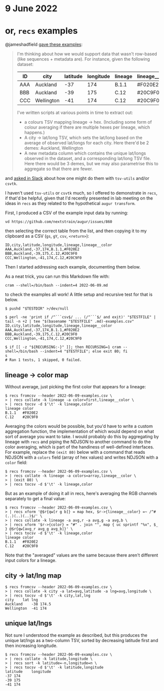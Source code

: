 # 9 June 2022
# or, `recs` examples

@jameshadfield [gave these examples](https://github.com/nextstrain/augur/issues/860#issuecomment-1150642112):

> I'm thinking about how we would support data that wasn't row-based (like sequences + metadata are). For instance, given the following dataset:
> 
> ID | city | latitude | longitude | lineage | lineage__color
> -- | -- | -- | -- | -- | --
> AAA | Auckland | -37 | 174 | B.1.1 | #F020E2
> BBB | Auckland | -39 | 175 | C.12 | #20C9F0
> CCC | Wellington | -41 | 174 | C.12 | #20C9F0
> 
> I've written scripts at various points in time to extract out:
> * a colours TSV mapping lineage -> hex. (Including some form of colour averaging if there are multiple hexes per lineage, which happens.)
> * A city -> lat/long TSV, which sets the lat/long based on the average of observed lat/longs for each city. Here there'd be 2 demes: Auckland, Wellington
> * A new metadata column which contains the unique lat/longs observed in the dataset, and a corresponding lat/long TSV file. Here there would be 3 demes, but we may also parametrise this to aggregate so that there are fewer. 

and [asked in
Slack](https://bedfordlab.slack.com/archives/C01LCTT7JNN/p1654804775348649)
about how one might do them with `tsv-utils` and/or `csvtk`.

I haven't used `tsv-utils` or `csvtk` much, so I offered to demonstrate in
`recs`, if that'd be helpful, given that I'd recently presented in lab meeting
on the ideas in `recs` as they related to the hypothetical `augur transform`.

First, I produced a CSV of the example input data by running:

```
vd https://github.com/nextstrain/augur/issues/860
```

then selecting the correct table from the list, and then copying it to my
clipboard as a CSV (`gs`, `gY`, `csv`, `<return>`):

```csv
ID,city,latitude,longitude,lineage,lineage__color
AAA,Auckland,-37,174,B.1.1,#F020E2
BBB,Auckland,-39,175,C.12,#20C9F0
CCC,Wellington,-41,174,C.12,#20C9F0
```

Then I started addressing each example, documenting them below.

As a neat trick, you can run this Markdown file with:

```
cram --shell=/bin/bash --indent=4 2022-06-09.md
```

to check the examples all work!  A little setup and recursive test for that is
below.

    $ pushd "$TESTDIR" >/dev/null

    $ perl -ne 'print if /^```csv$/ ... (/^```$/ and exit)' "$TESTFILE" | tail -n +2 | tee "$(basename "$TESTFILE" .md)-examples.csv"
    ID,city,latitude,longitude,lineage,lineage__color
    AAA,Auckland,-37,174,B.1.1,#F020E2
    BBB,Auckland,-39,175,C.12,#20C9F0
    CCC,Wellington,-41,174,C.12,#20C9F0

    $ if [[ -z "${RECURSING:-}" ]]; then RECURSING=1 cram --shell=/bin/bash --indent=4 "$TESTFILE"; else exit 80; fi
    s
    # Ran 1 tests, 1 skipped, 0 failed.

## lineage → color map

Without average, just picking the first color that appears for a lineage:

    $ recs fromcsv --header 2022-06-09-examples.csv \
    > | recs collate -k lineage -a color=first,lineage__color \
    > | recs tocsv -d $'\t' -k lineage,color
    lineage	color
    B.1.1	#F020E2
    C.12	#20C9F0

Averaging the colors would be possible, but you'd have to write a custom
aggregation function, the implementation of which would depend on what sort of
average you want to take.  I would probably do this by aggregating by lineage
with `recs` and piping the NDJSON to another command to do the color averaging,
which is part of the handiness of well-defined interfaces.  For example,
replace the `(exit 80)` below with a command that reads NDJSON with a `colors`
field (array of hex values) and writes NDJSON with a `color` field:

    $ recs fromcsv --header 2022-06-09-examples.csv \
    > | recs collate -k lineage -a colors=array,lineage__color \
    > | (exit 80) \
    > | recs tocsv -d $'\t' -k lineage,color

But as an example of doing it all in recs, here's averaging the RGB channels
separately to get a final value:

    $ recs fromcsv --header 2022-06-09-examples.csv \
    > | recs xform '@$r{qw[r g b]} = map hex, $r->{lineage__color} =~ /^#(..)(..)(..)$/' \
    > | recs collate -k lineage -a avg,r -a avg,g -a avg,b \
    > | recs xform '$r->{color} = "#" . join "", map { uc sprintf "%x", $_ } @$r{qw[avg_r avg_g avg_b]}' \
    > | recs tocsv -d $'\t' -k lineage,color
    lineage	color
    B.1.1	#F020E2
    C.12	#20C9F0

Note that the "averaged" values are the same because there aren't different
input colors for a lineage.

## city → lat/lng map

    $ recs fromcsv --header 2022-06-09-examples.csv \
    > | recs collate -k city -a lat=avg,latitude -a lng=avg,longitude \
    > | recs tocsv -d $'\t' -k city,lat,lng
    city	lat	lng
    Auckland	-38	174.5
    Wellington	-41	174

## unique lat/lngs

Not sure I understood the example as described, but this produces the unique
lat/lngs as a two-column TSV, sorted by decreasing latitude first and then
increasing longitude.

    $ recs fromcsv --header 2022-06-09-examples.csv \
    > | recs collate -k latitude,longitude \
    > | recs sort -k latitude=-n,longitude=n \
    > | recs tocsv -d $'\t' -k latitude,longitude
    latitude	longitude
    -37	174
    -39	175
    -41	174
